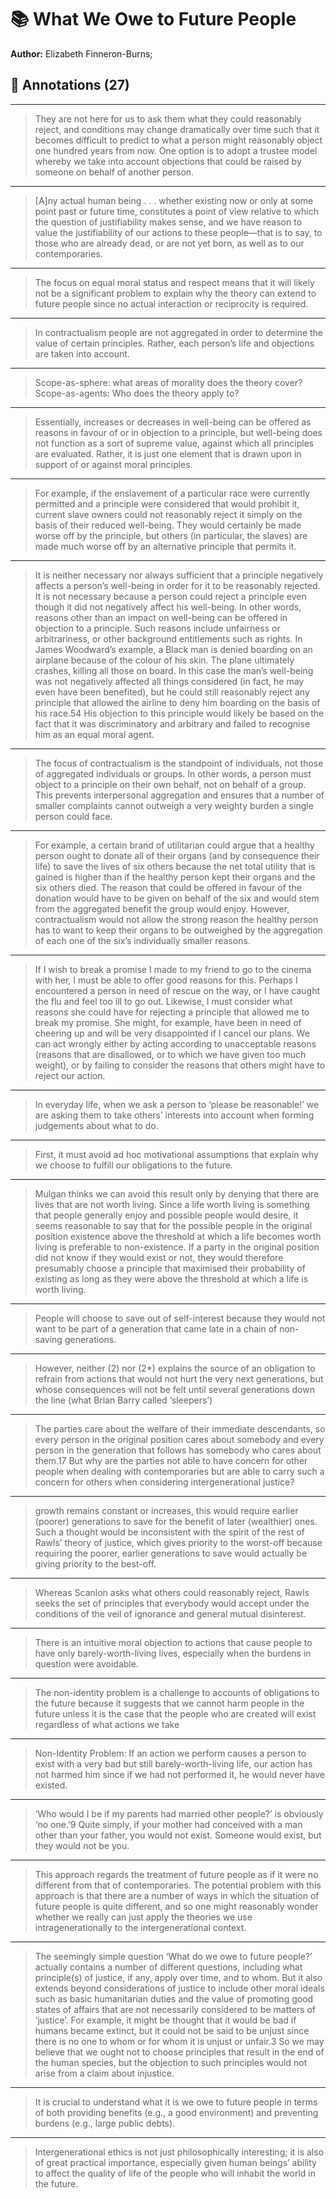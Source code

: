 # 📚 What We Owe to Future People

**Author:** Elizabeth Finneron-Burns;  

## 📝 Annotations (27)

---


> They are not here for us to ask them what they could reasonably reject, and conditions may change dramatically over time such that it becomes difficult to predict to what a person might reasonably object one hundred years from now. One option is to adopt a trustee model whereby we take into account objections that could be raised by someone on behalf of another person.   

---


> [A]ny actual human being . . . whether existing now or only at some point past or future time, constitutes a point of view relative to which the question of justifiability makes sense, and we have reason to value the justifiability of our actions to these people—that is to say, to those who are already dead, or are not yet born, as well as to our contemporaries.  

---


> The focus on equal moral status and respect means that it will likely not be a significant problem to explain why the theory can extend to future people since no actual interaction or reciprocity is required.  

---


> In contractualism people are not aggregated in order to determine the value of certain principles. Rather, each person’s life and objections are taken into account.  

---


> Scope-as-sphere: what areas of morality does the theory cover?
Scope-as-agents: Who does the theory apply to?  

---


> Essentially, increases or decreases in well-being can be offered as reasons in favour of or in objection to a principle, but well-being does not function as a sort of supreme value, against which all principles are evaluated. Rather, it is just one element that is drawn upon in support of or against moral principles.  

---


> For example, if the enslavement of a particular race were currently permitted and a principle were considered that would prohibit it, current slave owners could not reasonably reject it simply on the basis of their reduced well-being. They would certainly be made worse off by the principle, but others (in particular, the slaves) are made much worse off by an alternative principle that permits it.  

---


> It is neither necessary nor always sufficient that a principle negatively affects a person’s well-being in order for it to be reasonably rejected. It is not necessary because a person could reject a principle even though it did not negatively affect his well-being. In other words, reasons other than an impact on well-being can be offered in objection to a principle. Such reasons include unfairness or arbitrariness, or other background entitlements such as rights. In James Woodward’s example, a Black man is denied boarding on an airplane because of the colour of his skin. The plane ultimately crashes, killing all those on board. In this case the man’s well-being was not negatively affected all things considered (in fact, he may even have been benefited), but he could still reasonably reject any principle that allowed the airline to deny him boarding on the basis of his race.54 His objection to this principle would likely be based on the fact that it was discriminatory and arbitrary and failed to recognise him as an equal moral agent.  

---


> The focus of contractualism is the standpoint of individuals, not those of aggregated individuals or groups. In other words, a person must object to a principle on their own behalf, not on behalf of a group. This prevents interpersonal aggregation and ensures that a number of smaller complaints cannot outweigh a very weighty burden a single person could face.  

---


> For example, a certain brand of utilitarian could argue that a healthy person ought to donate all of their organs (and by consequence their life) to save the lives of six others because the net total utility that is gained is higher than if the healthy person kept their organs and the six others died. The reason that could be offered in favour of the donation would have to be given on behalf of the six and would stem from the aggregated benefit the group would enjoy. However, contractualism would not allow the strong reason the healthy person has to want to keep their organs to be outweighed by the aggregation of each one of the six’s individually smaller reasons.  

---


> If I wish to break a promise I made to my friend to go to the cinema with her, I must be able to offer good reasons for this. Perhaps I encountered a person in need of rescue on the way, or I have caught the flu and feel too ill to go out. Likewise, I must consider what reasons she could have for rejecting a principle that allowed me to break my promise. She might, for example, have been in need of cheering up and will be very disappointed if I cancel our plans. We can act wrongly either by acting according to unacceptable reasons (reasons that are disallowed, or to which we have given too much weight), or by failing to consider the reasons that others might have to reject our action.  

---


> In everyday life, when we ask a person to ‘please be reasonable!’ we are asking them to take others’ interests into account when forming judgements about what to do.   

---


>  First, it must avoid ad hoc motivational assumptions that explain why we choose to fulfill our obligations to the future.   

---


> Mulgan thinks we can avoid this result only by denying that there are lives that are not worth living. Since a life worth living is something that people generally enjoy and possible people would desire, it seems reasonable to say that for the possible people in the original position existence above the threshold at which a life becomes worth living is preferable to non-existence. If a party in the original position did not know if they would exist or not, they would therefore presumably choose a principle that maximised their probability of existing as long as they were above the threshold at which a life is worth living.  

---


> People will choose to save out of self-interest because they would not want to be part of a generation that came late in a chain of non-saving generations.  

---


> However, neither (2) nor (2*) explains the source of an obligation to refrain from actions that would not hurt the very next generations, but whose consequences will not be felt until several generations down the line (what Brian Barry called ‘sleepers’)  

---


>  The parties care about the welfare of their immediate descendants, so every person in the original position cares about somebody and every person in the generation that follows has somebody who cares about them.17 But why are the parties not able to have concern for other people when dealing with contemporaries but are able to carry such a concern for others when considering intergenerational justice?  

---


> growth remains constant or increases, this would require earlier (poorer) generations to save for the benefit of later (wealthier) ones. Such a thought would be inconsistent with the spirit of the rest of Rawls’ theory of justice, which gives priority to the worst-off because requiring the poorer, earlier generations to save would actually be giving priority to the best-off.  

---


> Whereas Scanlon asks what others could reasonably reject, Rawls seeks the set of principles that everybody would accept under the conditions of the veil of ignorance and general mutual disinterest.  

---


> There is an intuitive moral objection to actions that cause people to have only barely-worth-living lives, especially when the burdens in question were avoidable.
  

---


> The non-identity problem is a challenge to accounts of obligations to the future because it suggests that we cannot harm people in the future unless it is the case that the people who are created will exist regardless of what actions we take  

---


> Non-Identity Problem: If an action we perform causes a person to exist with a very bad but still barely-worth-living life, our action has not harmed him since if we had not performed it, he would never have existed.  

---


> ‘Who would I be if my parents had married other people?’ is obviously ‘no one.’9 Quite simply, if your mother had conceived with a man other than your father, you would not exist. Someone would exist, but they would not be you.  

---


> This approach regards the treatment of future people as if it were no different from that of contemporaries. The potential problem with this approach is that there are a number of ways in which the situation of future people is quite different, and so one might reasonably wonder whether we really can just apply the theories we use intragenerationally to the intergenerational context.
  

---


> The seemingly simple question ‘What do we owe to future people?’ actually contains a number of different questions, including what principle(s) of justice, if any, apply over time, and to whom. But it also extends beyond considerations of justice to include other moral ideals such as basic humanitarian duties and the value of promoting good states of affairs that are not necessarily considered to be matters of ‘justice’. For example, it might be thought that it would be bad if humans became extinct, but it could not be said to be unjust since there is no one to whom or for whom it is unjust or unfair.3 So we may believe that we ought not to choose principles that result in the end of the human species, but the objection to such principles would not arise from a claim about injustice.
  

---


> It is crucial to understand what it is we owe to future people in terms of both providing benefits (e.g., a good environment) and preventing burdens (e.g., large public debts).  

---


> Intergenerational ethics is not just philosophically interesting; it is also of great practical importance, especially given human beings’ ability to affect the quality of life of the people who will inhabit the world in the future.  

